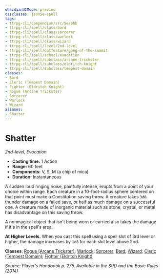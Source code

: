 ```yaml
---
obsidianUIMode: preview
cssclasses: json5e-spell
tags:
- ttrpg-cli/compendium/src/5e/phb
- ttrpg-cli/spell/class/bard
- ttrpg-cli/spell/class/sorcerer
- ttrpg-cli/spell/class/warlock
- ttrpg-cli/spell/class/wizard
- ttrpg-cli/spell/level/2nd-level
- ttrpg-cli/spell/optfeature/gong-of-the-summit
- ttrpg-cli/spell/school/evocation
- ttrpg-cli/spell/subclass/arcane-trickster
- ttrpg-cli/spell/subclass/eldritch-knight
- ttrpg-cli/spell/subclass/tempest-domain
classes:
- Bard
- Cleric (Tempest Domain)
- Fighter (Eldritch Knight)
- Rogue (Arcane Trickster)
- Sorcerer
- Warlock
- Wizard
aliases:
- Shatter
---
```

# Shatter
*2nd-level, Evocation*  


- **Casting time:** 1 Action
- **Range:** 60 feet
- **Components:** V, S, M (a chip of mica)
- **Duration:** Instantaneous

A sudden loud ringing noise, painfully intense, erupts from a point of your choice within range. Each creature in a 10-foot-radius sphere centered on that point must make a Constitution saving throw. A creature takes `3d8` thunder damage on a failed save, or half as much damage on a successful one. A creature made of inorganic material such as stone, crystal, or metal has disadvantage on this saving throw.

A nonmagical object that isn't being worn or carried also takes the damage if it's in the spell's area.

**At Higher Levels.** When you cast this spell using a spell slot of 3rd level or higher, the damage increases by `1d8` for each slot level above 2nd.

**Classes**: [Rogue (Arcane Trickster)](/CLI/lists/list-spells-classes-rogue-arcane-trickster.md); [Warlock](/CLI/lists/list-spells-classes-warlock.md); [Sorcerer](/CLI/lists/list-spells-classes-sorcerer.md); [Bard](/CLI/lists/list-spells-classes-bard.md); [Wizard](/CLI/lists/list-spells-classes-wizard.md); [Cleric (Tempest Domain)](/CLI/lists/list-spells-classes-cleric-tempest-domain.md); [Fighter (Eldritch Knight)](/CLI/lists/list-spells-classes-fighter-eldritch-knight.md)

*Source: Player's Handbook p. 275. Available in the <span title='Systems Reference Document (5.1)'>SRD</span> and the Basic Rules (2014)*